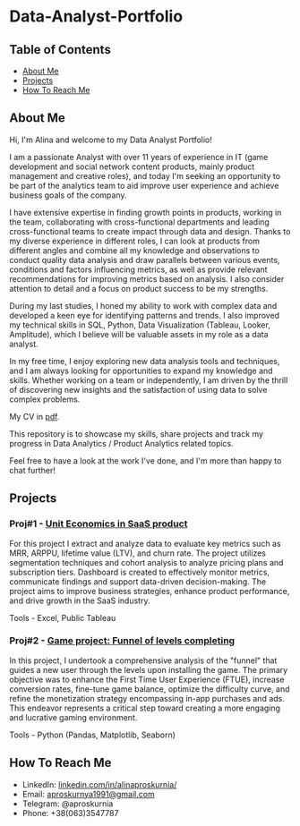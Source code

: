 # **Data-Analyst-Portfolio**

## **Table of Contents**

- [About Me](#about-me)
- [Projects](#projects)
- [How To Reach Me](#how-to-reach-me)

## **About Me**

Hi, I'm Alina and welcome to my Data Analyst Portfolio!

I am a passionate Analyst with over 11 years of experience in IT (game development and social network content products, mainly product management and creative roles), and today I'm seeking an opportunity to be part of the analytics team to aid improve user experience and achieve business goals of the company.

I have extensive expertise in finding growth points in products, working in the team, collaborating with cross-functional departments and leading cross-functional teams to create impact through data and design. Thanks to my diverse experience in different roles, I can look at products from different angles and combine all my knowledge and observations to conduct quality data analysis and draw parallels between various events, conditions and factors influencing metrics, as well as provide relevant recommendations for improving metrics based on analysis. I also consider attention to detail and a focus on product success to be my strengths.

During my last studies, I honed my ability to work with complex data and developed a keen eye for identifying patterns and trends. I also improved my technical skills in SQL, Python, Data Visualization (Tableau, Looker, Amplitude), which I believe will be valuable assets in my role as a data analyst.

In my free time, I enjoy exploring new data analysis tools and techniques, and I am always looking for opportunities to expand my knowledge and skills. Whether working on a team or independently, I am driven by the thrill of discovering new insights and the satisfaction of using data to solve complex problems.

My CV in [pdf](CV.pdf).

This repository is to showcase my skills, share projects and track my progress in Data Analytics / Product Analytics related topics.

Feel free to have a look at the work I've done, and I'm more than happy to chat further!

## **Projects**

### **Proj#1** - [Unit Economics in SaaS product](https://github.com/aproskurnia/Data-Analyst-Portfolio/tree/69eee1fab10613abbd88db1eb0884cc6a2f244be/Proj%231%20-%20Unit%20Economics%20%2B%20Product%20metrics%20in%20SaaS)
For this project I extract and analyze data to evaluate key metrics such as MRR, ARPPU, lifetime value (LTV), and churn rate. The project utilizes segmentation techniques and cohort analysis to analyze pricing plans and subscription tiers. Dashboard is created to effectively monitor metrics, communicate findings and support data-driven decision-making. The project aims to improve business strategies, enhance product performance, and drive growth in the SaaS industry.

Tools - Excel, Public Tableau

### **Proj#2** - [Game project: Funnel of levels completing](https://github.com/aproskurnia/Data-Analyst-Portfolio/tree/98bb53b0ec1075ae25d460e4f22f0cfe9afa1baf/Proj%232%20-%20Game%20project%3A%20Funnel%20of%20levels%20completing)
In this project, I undertook a comprehensive analysis of the "funnel" that guides a new user through the levels upon installing the game. The primary objective was to enhance the First Time User Experience (FTUE), increase conversion rates, fine-tune game balance, optimize the difficulty curve, and refine the monetization strategy encompassing in-app purchases and ads. This endeavor represents a critical step toward creating a more engaging and lucrative gaming environment.

Tools - Python (Pandas, Matplotlib, Seaborn)

## **How To Reach Me**
- LinkedIn: [linkedin.com/in/alinaproskurnia/](https://www.linkedin.com/in/alinaproskurnia/)
- Email: aproskurnya1991@gmail.com
- Telegram: @aproskurnia
- Phone: +38(063)3547787
